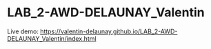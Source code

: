 # LAB_2-AWD-DELAUNAY_Valentin

Live demo: https://valentin-delaunay.github.io/LAB_2-AWD-DELAUNAY_Valentin/index.html

